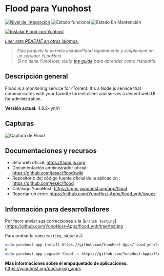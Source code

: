 <!--
Este archivo README esta generado automaticamente<https://github.com/YunoHost/apps/tree/master/tools/readme_generator>
No se debe editar a mano.
-->

# Flood para Yunohost

[![Nivel de integración](https://dash.yunohost.org/integration/flood.svg)](https://dash.yunohost.org/appci/app/flood) ![Estado funcional](https://ci-apps.yunohost.org/ci/badges/flood.status.svg) ![Estado En Mantención](https://ci-apps.yunohost.org/ci/badges/flood.maintain.svg)

[![Instalar Flood con Yunhost](https://install-app.yunohost.org/install-with-yunohost.svg)](https://install-app.yunohost.org/?app=flood)

*[Leer este README en otros idiomas.](./ALL_README.md)*

> *Este paquete le permite instalarFlood rapidamente y simplement en un servidor YunoHost.*  
> *Si no tiene YunoHost, visita [the guide](https://yunohost.org/install) para aprender como instalarla.*

## Descripción general

Flood is a monitoring service for rTorrent. It's a Node.js service that communicates with your favorite torrent client and serves a decent web UI for administration.

**Versión actual:** 4.8.2~ynh1

## Capturas

![Captura de Flood](./doc/screenshots/screenshot.png)

## Documentaciones y recursos

- Sitio web oficial: <https://flood.js.org/>
- Documentación administrador oficial: <https://github.com/jesec/flood/wiki>
- Repositorio del código fuente oficial de la aplicación : <https://github.com/jesec/flood>
- Catálogo YunoHost: <https://apps.yunohost.org/app/flood>
- Reportar un error: <https://github.com/YunoHost-Apps/flood_ynh/issues>

## Información para desarrolladores

Por favor enviar sus correcciones a la [`branch testing`](https://github.com/YunoHost-Apps/flood_ynh/tree/testing

Para probar la rama `testing`, sigue asÍ:

```bash
sudo yunohost app install https://github.com/YunoHost-Apps/flood_ynh/tree/testing --debug
o
sudo yunohost app upgrade flood -u https://github.com/YunoHost-Apps/flood_ynh/tree/testing --debug
```

**Mas informaciones sobre el empaquetado de aplicaciones:** <https://yunohost.org/packaging_apps>
